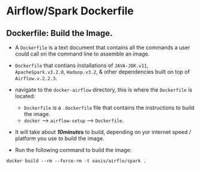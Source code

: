 # Airflow/Spark Dockerfile

## Dockerfile: Build the Image.
- A `Dockerfile`  is a text document that contains all the commands a user could call on the command line to assemble an image. 

- `Dockerfile` that contians installations of `JAVA-JDK.v11`, `ApacheSpark.v3.2.0`, `Hadoop.v3.2`, & other dependencies built on top of `Airflow.v.2.2.3`.

- navigate to the `docker-airflow` directory, this is where the `Dockerfile` is located:

    - `Dockerfile` is a `.dockerfile` file that contains the instructions to build the image.
    - `docker` --> `airflow-setup` --> `Dockerfile`.
    
- It will take about ***10minutes*** to build, depending on yor internet speed / platform you use to build the image.

- Run the following command to build the image:

```
docker build --rm --force-rm -t oasis/airflo/spark . 
```
